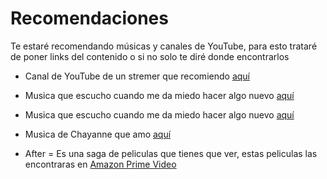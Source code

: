 # Recomendaciones
Te estaré recomendando músicas y canales de YouTube, para esto trataré de poner links del contenido o si no solo te diré donde encontrarlos

-  Canal de YouTube de un stremer que recomiendo [aquí](https://www.youtube.com/@auron/featured)

- Musica que escucho cuando me da miedo hacer algo nuevo [aquí](https://www.youtube.com/watch?v=Kxw13_bgp3w)

- Musica que escucho cuando me da miedo hacer algo nuevo [aquí](https://www.youtube.com/watch?v=Kxw13_bgp3w)

- Musica de Chayanne que amo [aquí](https://www.youtube.com/watch?v=KYZlT2iYRh8)

-  After = Es una saga de peliculas que tienes que ver, estas peliculas las encontraras en [Amazon Prime Video](https://www.primevideo.com)
